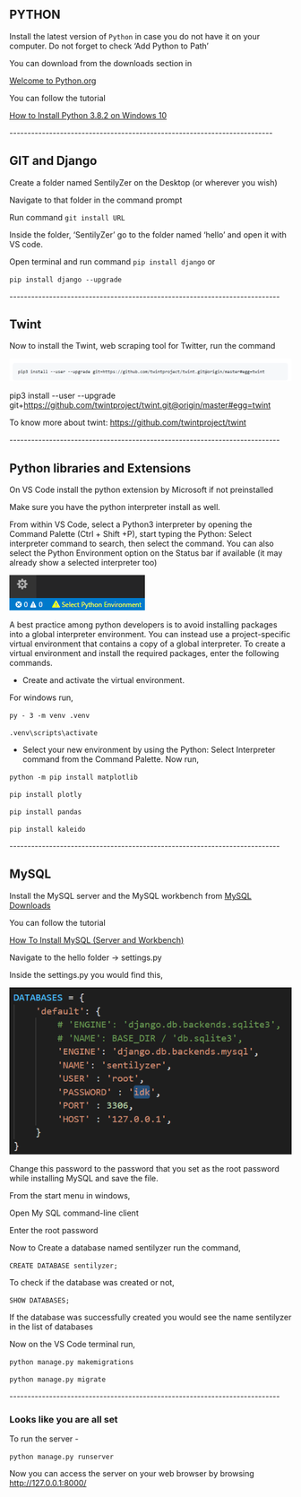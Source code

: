 ## PYTHON

Install the latest version of `Python` in case you do not have it on your computer. Do not forget to check  ‘Add Python to Path’

You can download from the downloads section in  

[Welcome to Python.org](https://www.python.org/)

You can follow the tutorial 

[How to Install Python 3.8.2 on Windows 10](https://youtu.be/UvcQlPZ8ecA)

\-------------------------------------------------------------------------

## GIT and Django

Create a folder named SentilyZer on the Desktop (or wherever you wish)

Navigate to that folder in the command prompt

Run command `git install URL`

Inside the folder, ‘SentilyZer’ go to the folder named ‘hello’ and open it with VS code. 

Open terminal and run command `pip install django` or

`pip install django --upgrade`

\---------------------------------------------------------------------------

## Twint

Now to install the Twint, web scraping tool for Twitter, run the command

![](Aspose.Words.83d7c7ae-9f22-4dc1-8287-39b8df4b74c1.001.png)

pip3 install --user --upgrade git+https://github.com/twintproject/twint.git@origin/master#egg=twint

To know more about twint: <https://github.com/twintproject/twint>

\---------------------------------------------------------------------------

## Python libraries and Extensions

On VS Code install the python extension by Microsoft if not preinstalled

Make sure you have the python interpreter install as well.

From within VS Code, select a Python3 interpreter by opening the Command Palette (Ctrl + Shift +P), start typing the Python: Select interpreter command to search, then select the command. You can also select the Python Environment option on the Status bar if available (it may already show a selected interpreter too)

![No interpreter selected](Aspose.Words.83d7c7ae-9f22-4dc1-8287-39b8df4b74c1.002.png)

A best practice among python developers is to avoid installing packages into a global interpreter environment. You can instead use a project-specific virtual environment that contains a copy of a global interpreter. To create a virtual environment and install the required packages, enter the following commands.

- Create and activate the virtual environment.

For windows run, 

`py - 3 -m venv .venv`

`.venv\scripts\activate`

- Select your new environment by using the Python: Select Interpreter command from the Command Palette. Now run,

`python -m pip install matplotlib`

`pip install plotly`

`pip install pandas`

`pip install kaleido`

\---------------------------------------------------------------------------

## MySQL

Install the MySQL server and the MySQL workbench from [MySQL Downloads](https://www.mysql.com/downloads/)

You can follow the tutorial

[How To Install MySQL (Server and Workbench)](https://youtu.be/u96rVINbAUI)



Navigate to the hello folder -> settings.py

Inside the settings.py you would find this,

![](Aspose.Words.83d7c7ae-9f22-4dc1-8287-39b8df4b74c1.003.png)

Change this password to the password that you set as the root password while installing MySQL and save the file.

From the start menu in windows,

Open My SQL command-line client

Enter the root password

Now to Create a database named sentilyzer run the command,

`CREATE DATABASE sentilyzer;`

To check if the database was created or not,

`SHOW DATABASES;`

If the database was successfully created you would see the name sentilyzer in the list of databases

Now on the VS Code terminal run,

`python manage.py makemigrations`

`python manage.py migrate`


\---------------------------------------------------------------------------

### Looks like you are all set

To run the server - 

`python manage.py runserver`

Now you can access the server on your web browser by browsing <http://127.0.0.1:8000/>

